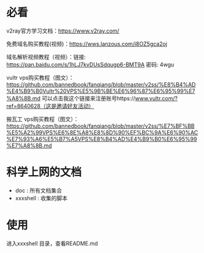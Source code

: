# 必看

v2ray官方学习文档：https://www.v2ray.com/

免费域名购买教程(视频)：https://wws.lanzous.com/i8OZ5gca2oj

域名解析视频教程（视频）：链接: https://pan.baidu.com/s/1hLJ7kvDUsSdqugp6-BMT9A  密码: 4wgu

vultr vps购买教程（图文）：https://github.com/bannedbook/fanqiang/blob/master/v2ss/%E8%B4%AD%E4%B9%B0Vultr%20VPS%E5%9B%BE%E6%96%87%E6%95%99%E7%A8%8B.md
可以点击我这个链接来注册账号https://www.vultr.com/?ref=8640628（这是邀请好友活动）

搬瓦工 vps购买教程（图文）：https://github.com/bannedbook/fanqiang/blob/master/v2ss/%E7%BF%BB%E5%A2%99VPS%E6%8E%A8%E8%8D%90%EF%BC%9A%E6%90%AC%E7%93%A6%E5%B7%A5VPS%E8%B4%AD%E4%B9%B0%E6%95%99%E7%A8%8B.md

# 科学上网的文档

- doc : 所有文档集合
- xxxshell : 收集的脚本

# 使用

进入xxxshell 目录，查看README.md
